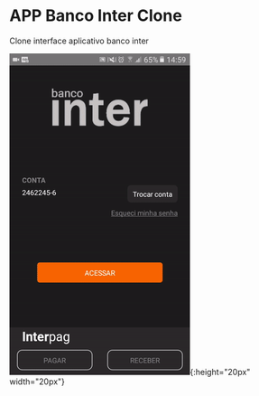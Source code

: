 # APP Banco Inter Clone

Clone interface aplicativo banco inter

![Alt Gif](preview.gif){:height="20px" width="20px"}
